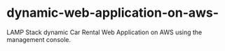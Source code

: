 # dynamic-web-application-on-aws-
LAMP Stack dynamic Car Rental Web Application on AWS using the management console.
